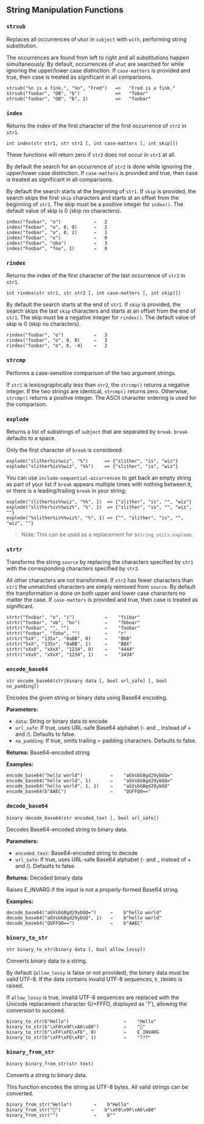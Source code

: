 ## String Manipulation Functions

### `strsub`

Replaces all occurrences of `what` in `subject` with `with`, performing string substitution.

The occurrences are found from left to right and all substitutions happen simultaneously. By default, occurrences of
`what` are searched for while ignoring the upper/lower case distinction. If `case-matters` is provided and true, then
case
is treated as significant in all comparisons.

```
strsub("%n is a fink.", "%n", "Fred")   =>   "Fred is a fink."
strsub("foobar", "OB", "b")             =>   "fobar"
strsub("foobar", "OB", "b", 1)          =>   "foobar"
```

### `index`

Returns the index of the first character of the first occurrence of `str2` in `str1`.

```
int index(str str1, str str2 [, int case-matters [, int skip]])
```

These functions will return zero if `str2` does not occur in `str1` at all.

By default the search for an occurrence of `str2` is done while ignoring the upper/lower case distinction. If
`case-matters`
is provided and true, then case is treated as significant in all comparisons.

By default the search starts at the beginning of `str1`. If `skip` is provided, the search skips the first `skip`
characters and starts at an offset from the beginning of `str1`. The skip must be a positive integer for `index()`. The
default value of skip is 0 (skip no characters).

```
index("foobar", "o")            ⇒   2
index("foobar", "o", 0, 0)      ⇒   2
index("foobar", "o", 0, 2)      ⇒   1
index("foobar", "x")            ⇒   0
index("foobar", "oba")          ⇒   3
index("Foobar", "foo", 1)       ⇒   0
```

### `rindex`

Returns the index of the first character of the last occurrence of `str2` in `str1`.

```
int rindex(str str1, str str2 [, int case-matters [, int skip]])
```

By default the search starts at the end of `str1`. If `skip` is provided, the search skips the last `skip`
characters and starts at an offset from the end of `str1`. The skip must be a negative integer for `rindex()`. The
default value of skip is 0 (skip no characters).

```
rindex("foobar", "o")           ⇒   3
rindex("foobar", "o", 0, 0)     ⇒   3
rindex("foobar", "o", 0, -4)    ⇒   2
```

### `strcmp`

Performs a case-sensitive comparison of the two argument strings.

If `str1` is lexicographically less than `str2`, the `strcmp()` returns a negative integer. If the two strings are
identical, `strcmp()` returns zero. Otherwise, `strcmp()` returns a positive integer. The ASCII character ordering is
used for the comparison.

### `explode`

Returns a list of substrings of `subject` that are separated by `break`. `break` defaults to a space.

Only the first character of `break` is considered:

```
explode("slither%is%wiz", "%")      => {"slither", "is", "wiz"}
explode("slither%is%%wiz", "%%")    => {"slither", "is", "wiz"}
```

You can use `include-sequential-occurrences` to get back an empty string as part of your list if `break` appears
multiple
times with nothing between it, or there is a leading/trailing `break` in your string:

```
explode("slither%is%%wiz", "%%", 1)  => {"slither", "is", "", "wiz"}
explode("slither%is%%wiz%", "%", 1)  => {"slither", "is", "", "wiz", ""}
explode("%slither%is%%wiz%", "%", 1) => {"", "slither", "is", "", "wiz", ""}
```

> Note: This can be used as a replacement for `$string_utils:explode`.

### `strtr`

Transforms the string `source` by replacing the characters specified by `str1` with the corresponding characters
specified
by `str2`.

All other characters are not transformed. If `str2` has fewer characters than `str1` the unmatched characters are simply
removed from `source`. By default the transformation is done on both upper and lower case characters no matter the case.
If `case-matters` is provided and true, then case is treated as significant.

```
strtr("foobar", "o", "i")           ⇒    "fiibar"
strtr("foobar", "ob", "bo")         ⇒    "fbboar"
strtr("foobar", "", "")             ⇒    "foobar"
strtr("foobar", "foba", "")         ⇒    "r"
strtr("5xX", "135x", "0aBB", 0)     ⇒    "BbB"
strtr("5xX", "135x", "0aBB", 1)     ⇒    "BBX"
strtr("xXxX", "xXxX", "1234", 0)    ⇒    "4444"
strtr("xXxX", "xXxX", "1234", 1)    ⇒    "3434"
```

### `encode_base64`

```
str encode_base64(str|binary data [, bool url_safe] [, bool no_padding])
```

Encodes the given string or binary data using Base64 encoding.

**Parameters:**
- `data`: String or binary data to encode
- `url_safe`: If true, uses URL-safe Base64 alphabet (- and _ instead of + and /). Defaults to false.
- `no_padding`: If true, omits trailing = padding characters. Defaults to false.

**Returns:** Base64-encoded string

**Examples:**

```
encode_base64("hello world")          ⇒    "aGVsbG8gd29ybGQ="
encode_base64("hello world", 1)       ⇒    "aGVsbG8gd29ybGQ="
encode_base64("hello world", 1, 1)    ⇒    "aGVsbG8gd29ybGQ"
encode_base64(b"AAEC")                ⇒    "QUFFQ0=="
```

### `decode_base64`

```
binary decode_base64(str encoded_text [, bool url_safe])
```

Decodes Base64-encoded string to binary data.

**Parameters:**
- `encoded_text`: Base64-encoded string to decode
- `url_safe`: If true, uses URL-safe Base64 alphabet (- and _ instead of + and /). Defaults to false.

**Returns:** Decoded binary data

Raises E_INVARG if the input is not a properly-formed Base64 string.

**Examples:**

```
decode_base64("aGVsbG8gd29ybGQ=")     ⇒    b"hello world"
decode_base64("aGVsbG8gd29ybGQ", 1)   ⇒    b"hello world"
decode_base64("QUFFQ0==")             ⇒    b"AAEC"
```

### `binary_to_str`

`str binary_to_str(binary data [, bool allow_lossy])`

Converts binary data to a string.

By default (`allow_lossy` is false or not provided), the binary data must be valid UTF-8. If the data contains invalid UTF-8 sequences, `E_INVARG` is raised.

If `allow_lossy` is true, invalid UTF-8 sequences are replaced with the Unicode replacement character (U+FFFD, displayed as '?'), allowing the conversion to succeed.

```
binary_to_str(b"Hello")                    ⇒    "Hello"
binary_to_str(b"\xF0\x9F\xA6\x80")         ⇒    "🦀"
binary_to_str(b"\xFF\xFE\xFD", 0)          ⇒    E_INVARG
binary_to_str(b"\xFF\xFE\xFD", 1)          ⇒    "???"
```

### `binary_from_str`

`binary binary_from_str(str text)`

Converts a string to binary data.

This function encodes the string as UTF-8 bytes. All valid strings can be converted.

```
binary_from_str("Hello")        ⇒    b"Hello"
binary_from_str("🦀")           ⇒    b"\xF0\x9F\xA6\x80"
binary_from_str("")             ⇒    b""
```


